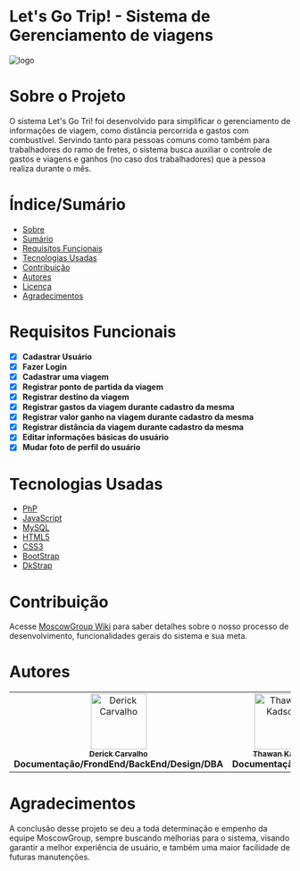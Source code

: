 # Let's Go Trip! - Sistema de Gerenciamento de viagens

![logo](https://github.com/renebatista/MoscowGroup/assets/87207601/85085776-06d2-460d-9856-9d5bc9e41ff5)

# Sobre o Projeto

O sistema Let's Go Tri! foi desenvolvido para simplificar o gerenciamento de informações de viagem, como distância percorrida e gastos com combustível.
Servindo tanto para pessoas comuns como também para trabalhadores do ramo de fretes, o sistema busca auxiliar o controle de gastos e viagens e ganhos (no caso dos trabalhadores)
que a pessoa realiza durante o mês.

# Índice/Sumário

* [Sobre](#sobre-o-projeto)
* [Sumário](#índice/sumário)
* [Requisitos Funcionais](#requisitos-funcionais)
* [Tecnologias Usadas](#tecnologias-usadas)
* [Contribuição](#contribuição)
* [Autores](#autores)
* [Licença](#licença)
* [Agradecimentos](#agradecimentos)


# Requisitos Funcionais 

- [x] **Cadastrar Usuário**
- [x] **Fazer Login**
- [x] **Cadastrar uma viagem**
- [x] **Registrar ponto de partida da viagem**
- [x] **Registrar destino da viagem**
- [x] **Registrar gastos da viagem durante cadastro da mesma**
- [x] **Registrar valor ganho na viagem durante cadastro da mesma**
- [x] **Registrar distância da viagem durante cadastro da mesma**
- [x] **Editar informações básicas do usuário**
- [x] **Mudar foto de perfil do usuário**

# Tecnologias Usadas

- [PhP](https://www.php.net)
- [JavaScript](https://developer.mozilla.org/pt-BR/docs/Learn/JavaScript/First_steps/What_is_JavaScript)
- [MySQL](https://www.mysql.com)
- [HTML5](https://www.mysql.com)
- [CSS3](https://developer.mozilla.org/pt-BR/docs/Web/CSS)
- [BootStrap](https://getbootstrap.com)
- [DkStrap](https://github.com/DerickCarvalho/DkStrap)

# Contribuição

Acesse [MoscowGroup Wiki](https://github.com/renebatista/MoscowGroup/wiki) para saber detalhes sobre o nosso processo de desenvolvimento,
funcionalidades gerais do sistema e sua meta.

# Autores

<!-- ALL-CONTRIBUTORS-LIST:START - Do not remove or modify this section -->
<!-- prettier-ignore-start -->
<!-- markdownlint-disable -->
<table>
  <tbody>
    <tr> 
      <td align="center" valign="top" width="14.28%"><a href="https://github.com/DerickCarvalho"><img src="https://avatars.githubusercontent.com/u/87207601?v=4" width="100px;" alt="Derick Carvalho"/><br /><sub>  <b>Derick Carvalho</b></sub></a><br /><b>Documentação/FrondEnd/BackEnd/Design/DBA</b></sub></td>
      <td align="center" valign="top" width="14.28%"><a href="https://github.com/thawankadson"><img src="https://avatars.githubusercontent.com/u/107351264?v=4" width="100px;" alt="Thawan Kadson"/><br /><sub>  <b>Thawan Kadson</b></sub></a><br /><b>Documentação/Design</b></sub></td>  
      <td align="center" valign="top" width="14.28%"><a href="https://github.com/renebatista"><img src="https://avatars.githubusercontent.com/u/71616781?v=4" width="100px;" alt="Renê Batista"/><br /><sub>  <b>Renê Batista</b></sub></a><br /><b>Documentação/BackEnd/DBA</b></sub></td> 
    </tr>    
  </tbody>
</table>

# Agradecimentos

A conclusão desse projeto se deu a toda determinação e empenho da equipe MoscowGroup, sempre buscando melhorias para o sistema, visando garantir a melhor experiência de usuário, e também 
uma maior facilidade de futuras manutenções.
